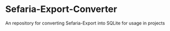 # Sefaria-Export-Converter
An repository for converting Sefaria-Export into SQLite for usage in projects
